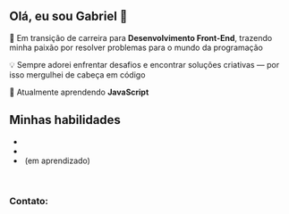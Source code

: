 <section id="sobre-mim">
  <h1>Olá, eu sou Gabriel 👋</h1>
  <p>🔀 Em transição de carreira para <strong>Desenvolvimento Front-End</strong>, trazendo minha paixão por resolver problemas para o mundo da programação</p>
  <p>💡 Sempre adorei enfrentar desafios e encontrar soluções criativas — por isso mergulhei de cabeça em código</p>
  <p>🌱 Atualmente aprendendo <strong>JavaScript</strong></p>

  <h2>Minhas habilidades</h2>
  <ul>
    <li><img src="https://img.shields.io/badge/HTML5-E34F26?style=for-the-badge&logo=html5&logoColor=white" alt="" align="middle"/></li>
    <li><img src="https://img.shields.io/badge/CSS3-1572B6?style=for-the-badge&logo=css3&logoColor=white" alt="" align="middle"/></li>
    <li><img src="https://img.shields.io/badge/JavaScript-F7DF1E?style=for-the-badge&logo=javascript&logoColor=black" alt="" align="middle"/> (em aprendizado)</li>
  </ul>

  <br>
  <h3 align="left">Contato:</h3>
<p align="left">
<a href="https://www.instagram.com/gabriel_magot/" target="blank"><img align="center" src="https://img.shields.io/badge/Instagram-E4405F?style=for-the-badge&logo=instagram&logoColor=white" alt=""/></a>
<a href="https://www.linkedin.com/in/gabriel-de-jesus-alves/" target="blank"><img align="center" src="https://img.shields.io/badge/LinkedIn-0077B5?style=for-the-badge&logo=linkedin&logoColor=white" alt=""/></a>
</p>
</section>


